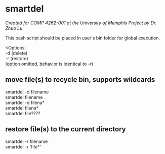 smartdel
========

*Created for COMP 4262-001 at the University of Memphis*
*Project by Dr. Zhuo Lu*

This bash script should be placed in user's bin folder for global execution. <br>

<Options: <br> 
-d (delete) <br>
-r (restore) <br>
(option omitted, behavior is identical to -r) <br>

<h2>move file(s) to recycle bin, supports wildcards</h2> 
smartdel -d filename <br>
smartdel filename <br>
smartdel -d filena* <br>
smartdel filena* <br>
smartdel file???? <br>

<h2>restore file(s) to the current directory</h2> 
smartdel -r filename <br>
smartdel -r 'file*' <br>


